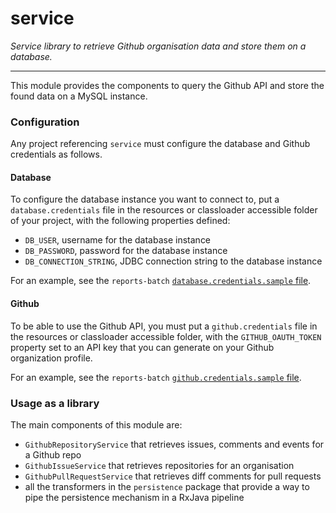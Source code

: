 service
=======

_Service library to retrieve Github organisation data and store them on a database._

--------

This module provides the components to query the Github API and store the found data on a MySQL instance.

### Configuration

Any project referencing `service` must configure the database and Github credentials as follows.

#### Database

To configure the database instance you want to connect to, put a `database.credentials` file in the resources or classloader accessible folder of
your project, with the following properties defined:

* `DB_USER`, username for the database instance
* `DB_PASSWORD`, password for the database instance
* `DB_CONNECTION_STRING`, JDBC connection string to the database instance

For an example, see the `reports-batch` [`database.credentials.sample` file](../reports-batch/src/main/resources/database.credentials.sample).

#### Github

To be able to use the Github API, you must put a `github.credentials` file in the resources or classloader accessible folder, with the
`GITHUB_OAUTH_TOKEN` property set to an API key that you can generate on your Github organization profile.

For an example, see the `reports-batch` [`github.credentials.sample` file](../reports-batch/src/main/resources/github.credentials.sample).

### Usage as a library

The main components of this module are:

* `GithubRepositoryService` that retrieves issues, comments and events for a Github repo
* `GithubIssueService` that retrieves repositories for an organisation
* `GithubPullRequestService` that retrieves diff comments for pull requests
* all the transformers in the `persistence` package that provide a way to pipe the persistence mechanism in a RxJava pipeline
